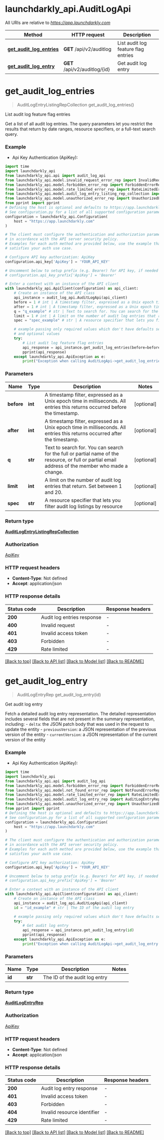 # launchdarkly_api.AuditLogApi

All URIs are relative to *https://app.launchdarkly.com*

Method | HTTP request | Description
------------- | ------------- | -------------
[**get_audit_log_entries**](AuditLogApi.md#get_audit_log_entries) | **GET** /api/v2/auditlog | List audit log feature flag entries
[**get_audit_log_entry**](AuditLogApi.md#get_audit_log_entry) | **GET** /api/v2/auditlog/{id} | Get audit log entry


# **get_audit_log_entries**
> AuditLogEntryListingRepCollection get_audit_log_entries()

List audit log feature flag entries

Get a list of all audit log entries. The query parameters let you restrict the results that return by date ranges, resource specifiers, or a full-text search query.

### Example

* Api Key Authentication (ApiKey):

```python
import time
import launchdarkly_api
from launchdarkly_api.api import audit_log_api
from launchdarkly_api.model.invalid_request_error_rep import InvalidRequestErrorRep
from launchdarkly_api.model.forbidden_error_rep import ForbiddenErrorRep
from launchdarkly_api.model.rate_limited_error_rep import RateLimitedErrorRep
from launchdarkly_api.model.audit_log_entry_listing_rep_collection import AuditLogEntryListingRepCollection
from launchdarkly_api.model.unauthorized_error_rep import UnauthorizedErrorRep
from pprint import pprint
# Defining the host is optional and defaults to https://app.launchdarkly.com
# See configuration.py for a list of all supported configuration parameters.
configuration = launchdarkly_api.Configuration(
    host = "https://app.launchdarkly.com"
)

# The client must configure the authentication and authorization parameters
# in accordance with the API server security policy.
# Examples for each auth method are provided below, use the example that
# satisfies your auth use case.

# Configure API key authorization: ApiKey
configuration.api_key['ApiKey'] = 'YOUR_API_KEY'

# Uncomment below to setup prefix (e.g. Bearer) for API key, if needed
# configuration.api_key_prefix['ApiKey'] = 'Bearer'

# Enter a context with an instance of the API client
with launchdarkly_api.ApiClient(configuration) as api_client:
    # Create an instance of the API class
    api_instance = audit_log_api.AuditLogApi(api_client)
    before = 1 # int | A timestamp filter, expressed as a Unix epoch time in milliseconds.  All entries this returns occurred before the timestamp. (optional)
    after = 1 # int | A timestamp filter, expressed as a Unix epoch time in milliseconds. All entries this returns occurred after the timestamp. (optional)
    q = "q_example" # str | Text to search for. You can search for the full or partial name of the resource, or full or partial email address of the member who made a change. (optional)
    limit = 1 # int | A limit on the number of audit log entries that return. Set between 1 and 20. (optional)
    spec = "spec_example" # str | A resource specifier that lets you filter audit log listings by resource (optional)

    # example passing only required values which don't have defaults set
    # and optional values
    try:
        # List audit log feature flag entries
        api_response = api_instance.get_audit_log_entries(before=before, after=after, q=q, limit=limit, spec=spec)
        pprint(api_response)
    except launchdarkly_api.ApiException as e:
        print("Exception when calling AuditLogApi->get_audit_log_entries: %s\n" % e)
```


### Parameters

Name | Type | Description  | Notes
------------- | ------------- | ------------- | -------------
 **before** | **int**| A timestamp filter, expressed as a Unix epoch time in milliseconds.  All entries this returns occurred before the timestamp. | [optional]
 **after** | **int**| A timestamp filter, expressed as a Unix epoch time in milliseconds. All entries this returns occurred after the timestamp. | [optional]
 **q** | **str**| Text to search for. You can search for the full or partial name of the resource, or full or partial email address of the member who made a change. | [optional]
 **limit** | **int**| A limit on the number of audit log entries that return. Set between 1 and 20. | [optional]
 **spec** | **str**| A resource specifier that lets you filter audit log listings by resource | [optional]

### Return type

[**AuditLogEntryListingRepCollection**](AuditLogEntryListingRepCollection.md)

### Authorization

[ApiKey](../README.md#ApiKey)

### HTTP request headers

 - **Content-Type**: Not defined
 - **Accept**: application/json


### HTTP response details

| Status code | Description | Response headers |
|-------------|-------------|------------------|
**200** | Audit log entries response |  -  |
**400** | Invalid request |  -  |
**401** | Invalid access token |  -  |
**403** | Forbidden |  -  |
**429** | Rate limited |  -  |

[[Back to top]](#) [[Back to API list]](../README.md#documentation-for-api-endpoints) [[Back to Model list]](../README.md#documentation-for-models) [[Back to README]](../README.md)

# **get_audit_log_entry**
> AuditLogEntryRep get_audit_log_entry(id)

Get audit log entry

Fetch a detailed audit log entry representation. The detailed representation includes several fields that are not present in the summary representation, including:  - `delta`: the JSON patch body that was used in the request to update the entity - `previousVersion`: a JSON representation of the previous version of the entity - `currentVersion`: a JSON representation of the current version of the entity 

### Example

* Api Key Authentication (ApiKey):

```python
import time
import launchdarkly_api
from launchdarkly_api.api import audit_log_api
from launchdarkly_api.model.forbidden_error_rep import ForbiddenErrorRep
from launchdarkly_api.model.not_found_error_rep import NotFoundErrorRep
from launchdarkly_api.model.rate_limited_error_rep import RateLimitedErrorRep
from launchdarkly_api.model.audit_log_entry_rep import AuditLogEntryRep
from launchdarkly_api.model.unauthorized_error_rep import UnauthorizedErrorRep
from pprint import pprint
# Defining the host is optional and defaults to https://app.launchdarkly.com
# See configuration.py for a list of all supported configuration parameters.
configuration = launchdarkly_api.Configuration(
    host = "https://app.launchdarkly.com"
)

# The client must configure the authentication and authorization parameters
# in accordance with the API server security policy.
# Examples for each auth method are provided below, use the example that
# satisfies your auth use case.

# Configure API key authorization: ApiKey
configuration.api_key['ApiKey'] = 'YOUR_API_KEY'

# Uncomment below to setup prefix (e.g. Bearer) for API key, if needed
# configuration.api_key_prefix['ApiKey'] = 'Bearer'

# Enter a context with an instance of the API client
with launchdarkly_api.ApiClient(configuration) as api_client:
    # Create an instance of the API class
    api_instance = audit_log_api.AuditLogApi(api_client)
    id = "id_example" # str | The ID of the audit log entry

    # example passing only required values which don't have defaults set
    try:
        # Get audit log entry
        api_response = api_instance.get_audit_log_entry(id)
        pprint(api_response)
    except launchdarkly_api.ApiException as e:
        print("Exception when calling AuditLogApi->get_audit_log_entry: %s\n" % e)
```


### Parameters

Name | Type | Description  | Notes
------------- | ------------- | ------------- | -------------
 **id** | **str**| The ID of the audit log entry |

### Return type

[**AuditLogEntryRep**](AuditLogEntryRep.md)

### Authorization

[ApiKey](../README.md#ApiKey)

### HTTP request headers

 - **Content-Type**: Not defined
 - **Accept**: application/json


### HTTP response details

| Status code | Description | Response headers |
|-------------|-------------|------------------|
**200** | Audit log entry response |  -  |
**401** | Invalid access token |  -  |
**403** | Forbidden |  -  |
**404** | Invalid resource identifier |  -  |
**429** | Rate limited |  -  |

[[Back to top]](#) [[Back to API list]](../README.md#documentation-for-api-endpoints) [[Back to Model list]](../README.md#documentation-for-models) [[Back to README]](../README.md)

